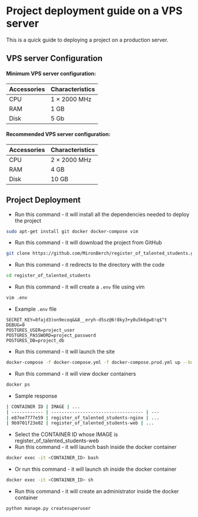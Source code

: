# Project deployment guide on a VPS server

This is a quick guide to deploying a project on a production server.

## VPS server Configuration

#### Minimum VPS server configuration:
| Accessories | Characteristics |
| ------ | ------ |
| CPU | 1 × 2000 MHz |
| RAM | 1 GB |
| Disk | 5 Gb |

#### Recommended VPS server configuration:
| Accessories | Characteristics |
| ------ | ------ |
| CPU | 2 × 2000 MHz |
| RAM | 4 GB |
| Disk | 10 GB |

## Project Deployment

- Run this command - it will install all the dependencies needed to deploy the project
```sh
sudo apt-get install git docker docker-compose vim
```

- Run this command - it will download the project from GitHub
```sh
git clone https://github.com/MironBerch/register_of_talented_students.git
```

- Run this command - it redirects to the directory with the code
```sh
cd register_of_talented_students
```

- Run this command - it will create a `.env` file using vim
```sh
vim .env
```

- Example `.env` file
```dotenv
SECRET_KEY=8fajd3)on9ecoq&&8__eryh-d5sz@6!8ky3+y0u5k6gw8!q$^t
DEBUG=0
POSTGRES_USER=project_user
POSTGRES_PASSWORD=project_password
POSTGRES_DB=project_db
```

- Run this command - it will launch the site
```sh
docker-compose -f docker-compose.yml -f docker-compose.prod.yml up --build -d
```

- Run this command - it will view docker containers
```sh
docker ps
```

- Sample response
```sh
| CONTAINER ID | IMAGE | ...
| ------------ | ----------------------------------- | ---
| e87ee7777e59 | register_of_talented_students-nginx | ...
| 9b9701f23e02 | register_of_talented_students-web | ...
```

- Select the CONTAINER ID whose IMAGE is register_of_talented_students-web
- Run this command - it will launch bash inside the docker container
```sh
docker exec -it <CONTAINER_ID> bash
```

- Or run this command - it will launch sh inside the docker container
```sh
docker exec -it <CONTAINER_ID> sh
```

- Run this command - it will create an administrator inside the docker container
```sh
python manage.py createsuperuser
```
